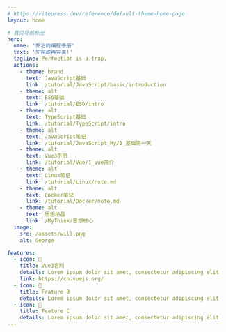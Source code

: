 ```yaml
---
# https://vitepress.dev/reference/default-theme-home-page
layout: home

# 首页导航标签
hero:
  name: '乔治的编程手册'
  text: '先完成再完美!'
  tagline: Perfection is a trap.
  actions:
    - theme: brand
      text: JavaScript基础
      link: /tutorial/JavaScript/basic/introduction
    - theme: alt
      text: ES6基础
      link: /tutorial/ES6/intro
    - theme: alt
      text: TypeScript基础
      link: /tutorial/TypeScript/intro
    - theme: alt
      text: JavaScript笔记
      link: /tutorial/JavaScript_My/1_基础第一天
    - theme: alt
      text: Vue3手册
      link: /tutorial/Vue/1_vue简介
    - theme: alt
      text: Linux笔记
      link: /tutorial/Linux/note.md
    - theme: alt
      text: Docker笔记
      link: /tutorial/Docker/note.md
    - theme: alt
      text: 思想结晶
      link: /MyThink/思想核心
  image:
    src: /assets/will.png
    alt: George

features:
  - icon: 🚀
    title: Vue3官网
    details: Lorem ipsum dolor sit amet, consectetur adipiscing elit
    link: https://cn.vuejs.org/
  - icon: 🚀
    title: Feature B
    details: Lorem ipsum dolor sit amet, consectetur adipiscing elit
  - icon: 🚀
    title: Feature C
    details: Lorem ipsum dolor sit amet, consectetur adipiscing elit
---
```

